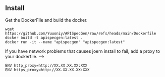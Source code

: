 

## Install 
Get the DockerFile and build the docker.
```shell
wget https://github.com/Yuuoniy/APISpecGen/raw/refs/heads/main/Dockerfile 
docker build -t apispecgen:latest .
docker run -it --name "apispecgen" "apispecgen:latest"
```

If you have network problems that causes joern install to fail, add a proxy to your dockerfile. -->
```
ENV http_proxy=http://XX.XX.XX.XX:XXX
ENV https_proxy=http://XX.XX.XX.XX:XXX
```
